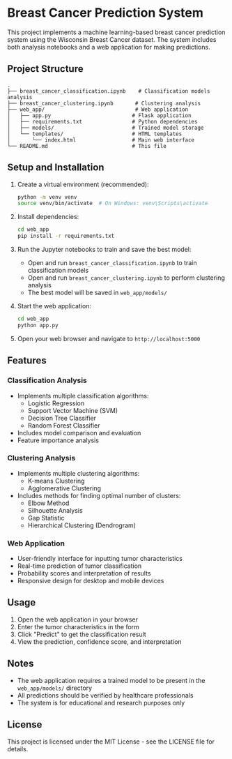 # Breast Cancer Prediction System

This project implements a machine learning-based breast cancer prediction system using the Wisconsin Breast Cancer dataset. The system includes both analysis notebooks and a web application for making predictions.

## Project Structure

```
.
├── breast_cancer_classification.ipynb    # Classification models analysis
├── breast_cancer_clustering.ipynb       # Clustering analysis
├── web_app/                             # Web application
│   ├── app.py                          # Flask application
│   ├── requirements.txt                # Python dependencies
│   ├── models/                         # Trained model storage
│   └── templates/                      # HTML templates
│       └── index.html                  # Main web interface
└── README.md                           # This file
```

## Setup and Installation

1. Create a virtual environment (recommended):
   ```bash
   python -m venv venv
   source venv/bin/activate  # On Windows: venv\Scripts\activate
   ```

2. Install dependencies:
   ```bash
   cd web_app
   pip install -r requirements.txt
   ```

3. Run the Jupyter notebooks to train and save the best model:
   - Open and run `breast_cancer_classification.ipynb` to train classification models
   - Open and run `breast_cancer_clustering.ipynb` to perform clustering analysis
   - The best model will be saved in `web_app/models/`

4. Start the web application:
   ```bash
   cd web_app
   python app.py
   ```

5. Open your web browser and navigate to `http://localhost:5000`

## Features

### Classification Analysis
- Implements multiple classification algorithms:
  - Logistic Regression
  - Support Vector Machine (SVM)
  - Decision Tree Classifier
  - Random Forest Classifier
- Includes model comparison and evaluation
- Feature importance analysis

### Clustering Analysis
- Implements multiple clustering algorithms:
  - K-means Clustering
  - Agglomerative Clustering
- Includes methods for finding optimal number of clusters:
  - Elbow Method
  - Silhouette Analysis
  - Gap Statistic
  - Hierarchical Clustering (Dendrogram)

### Web Application
- User-friendly interface for inputting tumor characteristics
- Real-time prediction of tumor classification
- Probability scores and interpretation of results
- Responsive design for desktop and mobile devices

## Usage

1. Open the web application in your browser
2. Enter the tumor characteristics in the form
3. Click "Predict" to get the classification result
4. View the prediction, confidence score, and interpretation

## Notes

- The web application requires a trained model to be present in the `web_app/models/` directory
- All predictions should be verified by healthcare professionals
- The system is for educational and research purposes only

## License

This project is licensed under the MIT License - see the LICENSE file for details. 